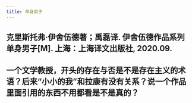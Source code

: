 ```yaml
---
title: 单身男子
---
```


## 克里斯托弗·伊舍伍德著；禹磊译. 伊舍伍德作品系列 单身男子[M]. 上海：上海译文出版社, 2020.09.

## 一个文学教授，开头的存在与否是不是存在主义的术语？后来“小小的我”和拉康有没有关系？说一个作品里面引用的东西不用都看是不是真的？
##
